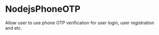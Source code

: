 # NodejsPhoneOTP
Allow user to use phone OTP verification for user login, user registration and etc.
